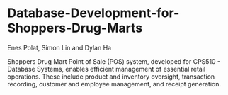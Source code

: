 # Database-Development-for-Shoppers-Drug-Marts
Enes Polat, Simon Lin and Dylan Ha

Shoppers Drug Mart Point of Sale (POS) system, developed for CPS510 - Database Systems, enables efficient management of essential retail operations. These include product and inventory oversight, transaction recording, customer and employee management, and receipt generation.
